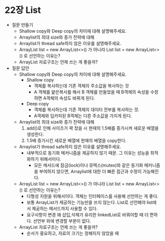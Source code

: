 # 22장 List

- 질문 만들기
    - Shallow copy와 Deep copy의 차이에 대해 설명해주세요.
    - Arraylist의 최대 size와 증가 전략에 대해
    - Arraylist가 thread safe하지 않은 이유를 설명해주세요.
    - ArrayList list = new ArrayList<>() 가 아니라 List list = new ArrayList<>() 로 선언하는 이유는?
    - ArrayList 자료구조는 언제 쓰는 게 좋을까?
- 질문 답안
    - Shallow copy와 Deep copy의 차이에 대해 설명해주세요.
        - Shallow copy
            - 객체를 복사하는데 기존 객체의 주소값을 복사하는 것
            - A 객체를 얉은복사를 해서 B 객체를 만들었을 때 B객체의 속성을 수정하면 A객체의 속성도 바뀌게 된다.
        - Deep copy
            - 객체를 복사하는데 기존 객체의 데이터  전부를 복사하는 것.
            - A객체와 딥카피된 B객체는 다른 주소값을 가지게 된다.
    - Arraylist의 최대 size와 증가 전략에 대해
        1. add()로 인해 사이즈가 꽉 찼을 시 현재의 1.5배를 증가시켜 새로운 배열을 생성한다.
        2. 1.5배 증가시킨 새로운 배열에 현재의 배열을 copy한다.
    - Arraylist가 thread safe하지 않은 이유를 설명해주세요.
        - 내부적으로 동기화 메커니즘을 제공하지 않기 때문. 그 이유는 성능을 최적화하기 위해서이다.
            - 모든 메서드에 잠금(lock)이나 뮤텍스(mutex)와 같은 동기화 메커니즘을 부여하지 않으면, Arraylist에 대한 더 빠른 접근과 수정이 가능해진다.
    - ArrayList list = new ArrayList<>() 가 아니라 List list = new ArrayList<>() 로 선언하는 이유는?
        - 다형성 지원을 위해서이다. 객체는 인터페이스를 사용해 선언하는 게 좋다.
        - 보통 ArrayList가 제공하는 기능만을 쓰지 않는다. List로 선언해야 list에서 제공하는 메서드까지 사용할 수 있다.
        - 요구사항이 변경 돼 삽입,삭제가 유리한 linkedList로 바꿔야할 때 더 편하다. 선언부 외에 변경할 부분이 없다.
    - ArrayList 자료구조는 언제 쓰는 게 좋을까?
        - 순서가 중요하고, 자료의 크기는 정해지지 않았을 때